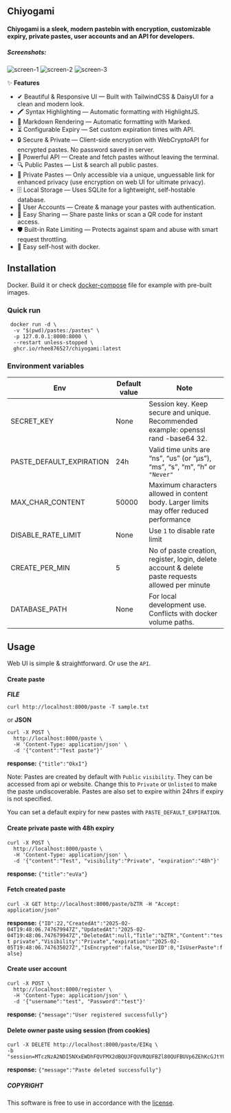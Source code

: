 ## Chiyogami

#### Chiyogami is a sleek, modern pastebin with encryption, customizable expiry, private pastes, user accounts and an API for developers.




##### Screenshots:

![screen-1](https://github.com/user-attachments/assets/5985f94d-4e35-4479-bc57-726e7cfb4577)
![screen-2](https://github.com/user-attachments/assets/0918a641-bf50-4d26-971a-39d7e9876a6d)
![screen-3](https://github.com/user-attachments/assets/95532b56-9e2f-447f-8c9c-cdbe4119fa59)





✨ **Features**

- ✔ Beautiful & Responsive UI — Built with TailwindCSS & DaisyUI for a clean and modern look.
- 🖍 Syntax Highlighting — Automatic formatting with HighlightJS.
- 📝 Markdown Rendering — Automatic formatting with Marked.
- ⏳ Configurable Expiry — Set custom expiration times with API.
- 🔒 Secure & Private — Client-side encryption with WebCryptoAPI for encrypted pastes. No password saved in server.
- 📡 Powerful API — Create and fetch pastes without leaving the terminal.
- 🔍 Public Pastes — List & search all public pastes.
- 🔑 Private Pastes — Only accessible via a unique, unguessable link for enhanced privacy (use encryption on web UI for ultimate privacy).
- 🗄 Local Storage — Uses SQLite for a lightweight, self-hostable database.
- 👤 User Accounts — Create & manage your pastes with authentication.
- 🔗 Easy Sharing — Share paste links or scan a QR code for instant access.
- 🛡 Built-in Rate Limiting — Protects against spam and abuse with smart request throttling.
- 🐳 Easy self-host with docker.




## Installation
Docker. Build it or check [docker-compose](https://github.com/rhee876527/chiyogami/blob/main/docker-compose.yml) file for example with pre-built images.

### Quick run

```
 docker run -d \
  -v "$(pwd)/pastes:/pastes" \
  -p 127.0.0.1:8000:8000 \
  --restart unless-stopped \
  ghcr.io/rhee876527/chiyogami:latest
```

### Environment variables


| Env     | Default value | Note   |
|----------|-----|--------------|
| SECRET_KEY    | None  |  Session key. Keep secure and unique. Recommended example: openssl rand -base64 32.    |
| PASTE_DEFAULT_EXPIRATION      | 24h  |    Valid time units are “ns”, “us” (or “µs”), “ms”, “s”, “m”, “h” or `"Never"`  |
| MAX_CHAR_CONTENT  | 50000  | Maximum characters allowed in content body. Larger limits may offer reduced performance     |
| DISABLE_RATE_LIMIT  | None  | Use `1` to disable rate limit     |
| CREATE_PER_MIN  | 5  | No of paste creation, register, login, delete account & delete paste requests allowed per minute     |
| DATABASE_PATH  | None  | For local development use. Conflicts with docker volume paths.      |


## Usage
Web UI is simple & straightforward. Or use the `API`.

#### Create paste
***FILE***
```
curl http://localhost:8000/paste -T sample.txt
```
or **JSON**
```
curl -X POST \
  http://localhost:8000/paste \
  -H 'Content-Type: application/json' \
  -d '{"content":"Test paste"}'
```




**response:** `{"title":"OkxI"}`




Note: Pastes are created by default with `Public` `visibility`. They can be accessed from api or website.
Change this to `Private` or `Unlisted` to make the paste undiscoverable. Pastes are also set to expire within 24hrs if expiry is not specified.

You can set a default expiry for new pastes with `PASTE_DEFAULT_EXPIRATION`.




#### Create private paste with 48h expiry

```
curl -X POST \
  http://localhost:8000/paste \
  -H 'Content-Type: application/json' \
  -d '{"content":"Test", "visibility":"Private", "expiration":"48h"}'
```
**response:** `{"title":"euVa"}`




#### Fetch created paste
```
curl -X GET http://localhost:8000/paste/bZTR -H "Accept: application/json"
```



**response:**
``
{"ID":22,"CreatedAt":"2025-02-04T19:48:06.747679947Z","UpdatedAt":"2025-02-04T19:48:06.747679947Z","DeletedAt":null,"Title":"bZTR","Content":"test private","Visibility":"Private","expiration":"2025-02-05T19:48:06.747635027Z","IsEncrypted":false,"UserID":0,"IsUserPaste":false}
``


#### Create user account

```
curl -X POST \
  http://localhost:8000/register \
  -H 'Content-Type: application/json' \
  -d '{"username":"test", "Password":"test"}'
```

**response:** `{"message":"User registered successfully"}`


#### Delete owner paste using session (from cookies)

```
curl -X DELETE http://localhost:8000/paste/EIKq \
-b "session=MTczNzA2NDI5NXxEWDhFQVFMX2dBQUJFQUVRQUFBZl80QUFBUVp6ZEhKcGJtY01DUUFIZFhObGNsOXBaQVIxYVc1MEJnSUFEQT09fLnhi2OxsN6coY5ZmmBeA0tPXUcsKiii6ECOoJ7yrqNC"
```

**response:** `{"message":"Paste deleted successfully"}`




##### COPYRIGHT
This software is free to use in accordance with the [license](https://github.com/rhee876527/chiyogami/blob/main/LICENSE).
